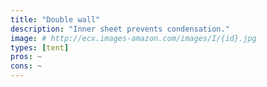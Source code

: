 ```yaml
---
title: "Double wall"
description: "Inner sheet prevents condensation."
image: # http://ecx.images-amazon.com/images/I/{id}.jpg
types: [tent]
pros: ~
cons: ~
---
```

